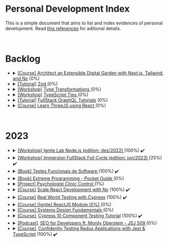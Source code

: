 # Personal Development Index

This is a simple document that aims to list and index evidences of personal development. Read [this references](./docs/references.md) for aditional details.

</br>
<h1>Backlog</h1>
<ul>
  <li>
    <details> 
      <summary>
        <a href="https://egghead.io/courses/architect-an-extensible-digital-garden-with-next-js-tailwind-and-nx-53f7628f">[Course] </a> <a href=""> Architect an Extensible Digital Garden with Next.js, Tailwind, and Nx</a> (0%)
      </summary>
      <ul>
        <li>
          Started: 
        </li>
        <li>
          Finished:
        </li>
      </ul>
      </details>
  </li>
  <li>
    <details> 
      <summary>
        <a href="https://www.totaltypescript.com/tutorials/zod">[Tutorial]</a> <a href=""> Zod <a> (0%)
      </summary>
      <ul>
        <li>
          Started: 
        </li>
        <li>
          Finished:
        </li>
      </ul>
      </details>
  </li>
  <li>
    <details> 
      <summary>
        <a href="https://www.totaltypescript.com/workshops/type-transformations">[Workshop]</a> <a href=""> Type Transformations </a> (0%)
      </summary>
      <ul>
        <li>
          Started: 
        </li>
        <li>
          Finished:
        </li>
      </ul>
      </details>
  </li>
  <li>
    <details> 
      <summary>
        <a href="https://www.totaltypescript.com/tips">[Workshop]</a> <a href="" > TypeScript Tips </a> (0%)
      </summary>
      <ul>
        <li>
          Started: 
        </li>
        <li>
          Finished:
        </li>
      </ul>
      </details>
  </li>
  <li>
    <details> 
      <summary>
        <a href="https://hasura.io/learn/">[Tutorial]</a> <a href="" >FullStack GraphQL Tutorials</a> (0%)
      </summary>
      <ul>
        <li>
          Started: 
        </li>
        <li>
          Finished:
        </li>
      </ul>
      </details>
  </li>
  <li>
    <details> 
    <summary>
      <a href="https://github.com/amaralc/learn-threejs-using-react">[Course]</a> <a href=""> Learn ThreeJS using React </a> (0%)
    </summary>
    <ul>
        <li>
          Started: 
        </li>
        <li>
          Finished:
        </li>
      </ul>
    </details>
  </li>
</ul>
</br>

<h1>2023</h1>

<ul>
 <li>
    <details> 
      <summary>
        <a href="https://www.youtube.com/watch?v=qAbluRQ6uf0&t=4032sf">[Workshop] </a> <a href="https://github.com/ItaloRAmaral/personal-development-index/tree/main/courses/Notification_service_igniteLab_dez22"> Ignite Lab Node.js (edition: dez/2022) </a> (100%) ✔️
      </summary>
      <ul>
        <li>
          Started: 27/02/2023
        </li>
        <li>
          Finished: 03/03/2023
        </li>
      </ul>
      </details>
  </li>
 <li>
    <details> 
      <summary>
        <a href="https://www.youtube.com/watch?v=u-rNjpYlTHc&t=1s">[Workshop] </a> <a href="https://github.com/ItaloRAmaral/personal-development-index/tree/main/courses/Immersion_FullStack_Full_Cycle_jun23"> Immersion FullStack Full Cycle (edition: jun/2023) </a> (25%) ✔️
      </summary>
      <ul>
        <li>
          Started: 27/02/2023
        </li>
        <li>
          Finished: 03/03/2023
        </li>
      </ul>
      </details>
  </li>
   <li>
    <details> 
      <summary>
        <a href="https://github.com/ItaloRAmaral/personal-development-index/tree/main/courses/2023/Testes_Funcionais_de_Software"> [Book] Testes Funcionais de Software </a> (100%) ✔️
      </summary>
      <ul>
        <li>
          Started: 01/03/2023
        </li>
        <li>
          Finished: 29/05/2023
        </li>
      </ul>
      </details>
  </li>
     <li>
    <details> 
      <summary>
        <a href=""> [Book] Extreme Programming - Pocket Guide </a> (0%) 
      </summary>
      <ul>
        <li>
          Started: 01/03/2023
        </li>
        <li>
          Finished: 
        </li>
      </ul>
      </details>
  </li>
  <li>
    <details> 
      <summary>
        <a href="https://github.com/ItaloRAmaral/PsychologistClinicControl"> [Project] Psychologist Clinic Control </a> (1%) 
      </summary>
      <ul>
        <li>
          Started: 25/02/2023
        </li>
        <li>
          Finished: 
        </li>
      </ul>
      </details>
  </li>
<li>
    <details> 
      <summary>
        <a href="https://egghead.io/courses/scale-react-development-with-nx-4038">[Course]</a> <a  href=""> Scale React Development with Nx</a> (100%)  ✔️
      </summary>
      <ul>
        <li>
          Started: 07/02/2023
        </li>
        <li>
          Finished: 08/02/2023
        </li>
      </ul>
      </details>
  </li>
  <li>
    <details> 
      <summary>
        <a href="https://learn.cypress.io/">[Course]</a> <a href="">Real World Testing with Cypress</a> (100%)  ✔️
      </summary>
      <ul>
        <li>
          Started: 09/02/2023
        </li>
        <li>
          Finished: 09/02/2023
        </li>
      </ul>
      </details>
  </li>
 
  <li>
    <details> 
    <summary>
      <a href="">[Course] [Ignite] ReactJS Module </a> <a href=""> (0%) </a>(0%)
    </summary>
    <ul>
      <li>
        Started: 29/05/2023
      </li>
      <li>
        Finished:
      </li>
    </ul>
    </details>
  </li>
  <li>
    <details> 
    <summary>
      <a href="https://github.com/amaralc/systems-design-fundamentals-notes">[Course] </a> <a href=""> Systems Design Fundamentals </a>(0%)
    </summary>
    <ul>
      <li>
        Started:
      </li>
      <li>
        Finished:
      </li>
    </ul>
    </details>
  </li>
  <li>
    <details> 
    <summary>
      <a href="https://www.udemy.com/course/cypress-10-component-testing-tutorial/">[Course] </a> <a href="https://github.com/ItaloRAmaral/personal-development-index/tree/main/courses/Cypress_10_Component_Testing_Tutorial"> Cypress 10 Component Testing Tutorial<a> (100%)  ✔️
    </summary>
    <ul>
      <li>
        Started: 12/02/2023
      </li>
      <li>
        Finished:
      </li>
    </ul>
    </details>
  </li>
  <li>
      <details> 
    <summary>
      <a href="https://open.spotify.com/episode/0fFkB3gxS5sTZW2YzdBfci?si=096dffc0a2494322&nd=1">[Podcast] </a> <a href=""> SEO for Developers ft. Mordy Oberstein - JSJ 509 </a> (0%)
    </summary>
    <ul>
      <li>
        Started:
      </li>
      <li>
        Finished:
      </li>
    </ul>
    </details>
  </li>
    <li>
      <details> 
    <summary>
      <a href="https://egghead.io/courses/confidently-testing-redux-applications-with-jest-typescript-16e17d9b">[Course] </a> <a href="https://github.com/ItaloRAmaral/personal-development-index/tree/main/courses/Testing_redux_with_ts_and_jest"> Confidently Testing Redux Applications with Jest & TypeScript<a> (100%)   ✔️
    </summary>
    <ul>
      <li>
        Started: 09/02/2023
      </li>
      <li>
        Finished: 14/02/2023
      </li>
    </ul>
    </details>
  </li>
 
</br>

